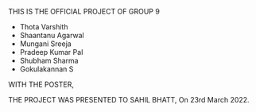 THIS IS THE OFFICIAL PROJECT OF GROUP 9

- Thota Varshith
- Shaantanu Agarwal
- Mungani Sreeja
- Pradeep Kumar Pal
- Shubham Sharma
- Gokulakannan S


WITH THE POSTER, 

THE PROJECT WAS PRESENTED TO SAHIL BHATT,
On 23rd March 2022.
